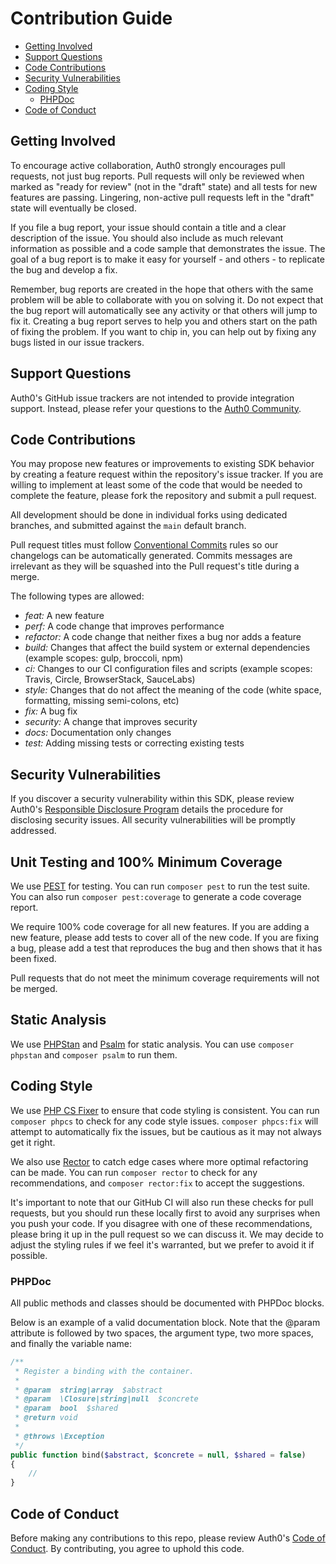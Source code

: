 # Contribution Guide

-   [Getting Involved](#getting-involved)
-   [Support Questions](#support-questions)
-   [Code Contributions](#code-contributions)
-   [Security Vulnerabilities](#security-vulnerabilities)
-   [Coding Style](#coding-style)
    -   [PHPDoc](#phpdoc)
-   [Code of Conduct](#code-of-conduct)

## Getting Involved

To encourage active collaboration, Auth0 strongly encourages pull requests, not just bug reports. Pull requests will only be reviewed when marked as "ready for review" (not in the "draft" state) and all tests for new features are passing. Lingering, non-active pull requests left in the "draft" state will eventually be closed.

If you file a bug report, your issue should contain a title and a clear description of the issue. You should also include as much relevant information as possible and a code sample that demonstrates the issue. The goal of a bug report is to make it easy for yourself - and others - to replicate the bug and develop a fix.

Remember, bug reports are created in the hope that others with the same problem will be able to collaborate with you on solving it. Do not expect that the bug report will automatically see any activity or that others will jump to fix it. Creating a bug report serves to help you and others start on the path of fixing the problem. If you want to chip in, you can help out by fixing any bugs listed in our issue trackers.

## Support Questions

Auth0's GitHub issue trackers are not intended to provide integration support. Instead, please refer your questions to the [Auth0 Community](https://community.auth0.com).

## Code Contributions

You may propose new features or improvements to existing SDK behavior by creating a feature request within the repository's issue tracker. If you are willing to implement at least some of the code that would be needed to complete the feature, please fork the repository and submit a pull request.

All development should be done in individual forks using dedicated branches, and submitted against the `main` default branch.

Pull request titles must follow [Conventional Commits](https://www.conventionalcommits.org/en/v1.0.0/) rules so our changelogs can be automatically generated. Commits messages are irrelevant as they will be squashed into the Pull request's title during a merge.

The following types are allowed:

-   _feat:_ A new feature
-   _perf:_ A code change that improves performance
-   _refactor:_ A code change that neither fixes a bug nor adds a feature
-   _build:_ Changes that affect the build system or external dependencies (example scopes: gulp, broccoli, npm)
-   _ci:_ Changes to our CI configuration files and scripts (example scopes: Travis, Circle, BrowserStack, SauceLabs)
-   _style:_ Changes that do not affect the meaning of the code (white space, formatting, missing semi-colons, etc)
-   _fix:_ A bug fix
-   _security:_ A change that improves security
-   _docs:_ Documentation only changes
-   _test:_ Adding missing tests or correcting existing tests

## Security Vulnerabilities

If you discover a security vulnerability within this SDK, please review Auth0's [Responsible Disclosure Program](https://auth0.com/responsible-disclosure-policy) details the procedure for disclosing security issues. All security vulnerabilities will be promptly addressed.

## Unit Testing and 100% Minimum Coverage

We use [PEST](https://pestphp.com/) for testing. You can run `composer pest` to run the test suite. You can also run `composer pest:coverage` to generate a code coverage report.

We require 100% code coverage for all new features. If you are adding a new feature, please add tests to cover all of the new code. If you are fixing a bug, please add a test that reproduces the bug and then shows that it has been fixed.

Pull requests that do not meet the minimum coverage requirements will not be merged.

## Static Analysis

We use [PHPStan](https://phpstan.org) and [Psalm](https://psalm.dev/) for static analysis. You can use `composer phpstan` and `composer psalm` to run them.

## Coding Style

We use [PHP CS Fixer](https://github.com/PHP-CS-Fixer/PHP-CS-Fixer) to ensure that code styling is consistent. You can run `composer phpcs` to check for any code style issues. `composer phpcs:fix` will attempt to automatically fix the issues, but be cautious as it may not always get it right.

We also use [Rector](https://github.com/rectorphp/rector) to catch edge cases where more optimal refactoring can be made. You can run `composer rector` to check for any recommendations, and `composer rector:fix` to accept the suggestions.

It's important to note that our GitHub CI will also run these checks for pull requests, but you should run these locally first to avoid any surprises when you push your code. If you disagree with one of these recommendations, please bring it up in the pull request so we can discuss it. We may decide to adjust the styling rules if we feel it's warranted, but we prefer to avoid it if possible.

### PHPDoc

All public methods and classes should be documented with PHPDoc blocks.

Below is an example of a valid documentation block. Note that the @param attribute is followed by two spaces, the argument type, two more spaces, and finally the variable name:

```php
/**
 * Register a binding with the container.
 *
 * @param  string|array  $abstract
 * @param  \Closure|string|null  $concrete
 * @param  bool  $shared
 * @return void
 *
 * @throws \Exception
 */
public function bind($abstract, $concrete = null, $shared = false)
{
    //
}
```

## Code of Conduct

Before making any contributions to this repo, please review Auth0's [Code of Conduct](https://github.com/auth0/open-source-template/blob/master/CODE-OF-CONDUCT.md). By contributing, you agree to uphold this code.
